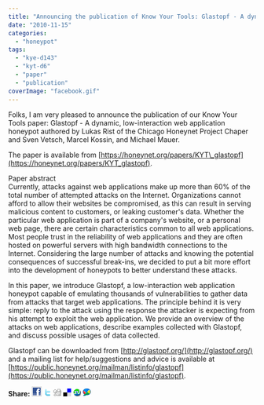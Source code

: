 ```yaml
---
title: "Announcing the publication of Know Your Tools: Glastopf - A dynamic, low-interaction web application honeypot"
date: "2010-11-15"
categories: 
  - "honeypot"
tags: 
  - "kye-d143"
  - "kyt-d6"
  - "paper"
  - "publication"
coverImage: "facebook.gif"
---
```


Folks, I am very pleased to announce the publication of our Know Your Tools paper: Glastopf - A dynamic, low-interaction web application honeypot authored by Lukas Rist of the Chicago Honeynet Project Chaper and Sven Vetsch, Marcel Kossin, and Michael Mauer.  
  
  
  
The paper is available from [https://honeynet.org/papers/KYT\_glastopf](https://honeynet.org/papers/KYT_glastopf).  
  
  
  
Paper abstract  
Currently, attacks against web applications make up more than 60% of the total number of attempted attacks on the Internet. Organizations cannot afford to allow their websites be compromised, as this can result in serving malicious content to customers, or leaking customer's data. Whether the particular web application is part of a company's website, or a personal web page, there are certain characteristics common to all web applications. Most people trust in the reliability of web applications and they are often hosted on powerful servers with high bandwidth connections to the Internet. Considering the large number of attacks and knowing the potential consequences of successful break-ins, we decided to put a bit more effort into the development of honeypots to better understand these attacks.  
  
In this paper, we introduce Glastopf, a low-interaction web application honeypot capable of emulating thousands of vulnerabilities to gather data from attacks that target web applications. The principle behind it is very simple: reply to the attack using the response the attacker is expecting from his attempt to exploit the web application. We provide an overview of the attacks on web applications, describe examples collected with Glastopf, and discuss possible usages of data collected.  
  
  
Glastopf can be downloaded from [http://glastopf.org/](http://glastopf.org/) and a mailing list for help/suggestions and advice is available at [https://public.honeynet.org/mailman/listinfo/glastopf](https://public.honeynet.org/mailman/listinfo/glastopf).  
  
  
  
  
**Share:** [![](images/facebook.gif)](http://www.facebook.com/sharer.php?u=https://www.honeynet.org/papers/KYT_glastopf) [![](images/twitter.gif)](http://twitter.com/home?status=https://www.honeynet.org/papers/KYT_glastopf) [![](images/digg.gif)](http://digg.com/submit?phase=2&url=https://www.honeynet.org/papers/KYT_glastopf) [![](images/delicious.gif)](http://del.icio.us/post?url=https://www.honeynet.org/papers/KYT_glastopf) [![](images/stumbleupon.gif)](http://www.stumbleupon.com/submit?url=https://www.honeynet.org/papers/KYT_glastopf) [![](images/buzz.gif)](http://www.google.com/reader/link?url=https://www.honeynet.org/papers/KYT_glastopf)

